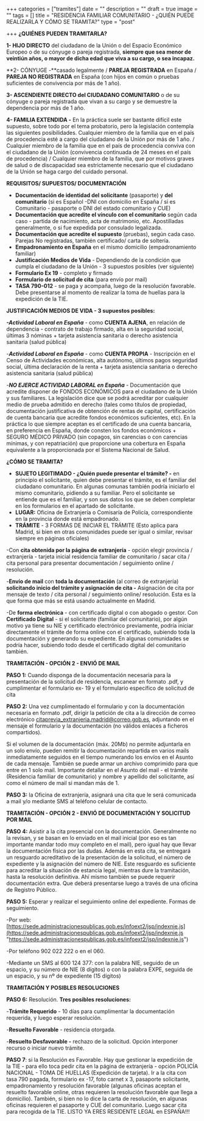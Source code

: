 +++
categories = ["tramites"]
date = ""
description = ""
draft = true
image = ""
tags = []
title = "RESIDENCIA  FAMILIAR COMUNITARIO - ¿QUIÉN PUEDE REALIZARLA Y CÓMO SE TRAMITA?"
type = "post"

+++
**¿QUIÉNES PUEDEN TRAMITARLA?**

**1- HIJO DIRECTO** del ciudadano de la Unión o del Espacio Económico Europeo o de su cónyuge o pareja registrada, **siempre que sea menor de veintiún años, o mayor de dicha edad que viva a su cargo, o sea incapaz.**

\**2- CÓNYUGE -**casado legalmente / **PAREJA REGISTRADA** en España / **PAREJA NO REGISTRADA** en España (con hijos en común o pruebas suficientes de convivencia por más de 1 año).

**3- ASCENDIENTE DIRECTO del CIUDADANO COMUNITARIO** o de su cónyuge o pareja registrada que vivan a su cargo y se demuestre la dependencia por más de 1 año.

**4- FAMILIA EXTENDIDA -** En la práctica suele ser bastante difícil este supuesto, sobre todo por el tema probatorio, pero la legislación contempla las siguientes posibilidades. Cualquier miembro de la familia que en el país de procedencia esté a cargo del ciudadano de la Unión por más de 1 año. / Cualquier miembro de la familia que en el país de procedencia conviva con el ciudadano de la Unión (convivencia continuada de 24 meses en el país de procedencia) / Cualquier miembro de la familia, que por motivos graves de salud o de discapacidad sea estrictamente necesario que el ciudadano de la Unión se haga cargo del cuidado personal.

**REQUISITOS/ SUPUESTOS/ DOCUMENTACIÓN**

* **Documentación de identidad del solicitante** (pasaporte) y **del comunitario** (si es Español -DNI con domicilio en España / si es Comunitario - pasaporte o DNI del estado comunitario y CUE)
* **Documentación que acredite el vínculo con el comunitario** según cada caso - partida de nacimiento, acta de matrimonio, etc. Apostilladas generalmente, o si fue expedida por consulado legalizada.
* **Documentación que acredite el supuesto** (pruebas), según cada caso. Parejas No registradas, también certificado/ carta de soltería.
* **Empadronamiento en España** en el mismo domicilio (empadronamiento familiar)
* **Justificación Medios de Vida** - Dependiendo de la condición que cumpla el ciudadano de la Unión - 3 supuestos posibles (ver siguiente)
* **Formulario Ex 19** - completo y firmado
* **Formulario de solicitud de cita** (para envío por mail)
* **TASA 790-012** - se paga y acompaña, luego de la resolución favorable. Debe presentarse al momento de realizar la toma de huellas para la expedición de la TIE.

**JUSTIFICACIÓN MEDIOS DE VIDA - 3 supuestos posibles:**

**_-Actividad Laboral en España_** - como **CUENTA AJENA**, en relación de dependencia - contrato de trabajo firmado, alta en la seguridad social, últimas 3 nóminas + tarjeta asistencia sanitaria o derecho asistencia sanitaria (salud pública)

\-**_Actividad Laboral en España_** - como **CUENTA PROPIA** - Inscripción en el Censo de Actividades económicas, alta autónomo, últimos pagos seguridad social, última declaración de la renta + tarjeta asistencia sanitaria o derecho asistencia sanitaria (salud pública)

\-**_NO EJERCE ACTIVIDAD LABORAL en España_** - Documentación que acredite disponer de FONDOS ECONÓMICOS para el ciudadano de la Unión y sus familiares. La legislación dice que se podrá acreditar por cualquier medio de prueba admitido en derecho (tales como títulos de propiedad, documentación justificativa de obtención de rentas de capital, certificación de cuenta bancaria que acredite fondos económicos suficientes, etc). En la práctica lo que siempre aceptan es el certificado de una cuenta bancaria, en preferencia en España, donde consten los fondos económicos + SEGURO MÉDICO PRIVADO (sin copagos, sin carencias o con carencias mínimas, y con repatriación) que proporcione una cobertura en España equivalente a la proporcionada por el Sistema Nacional de Salud.

**¿CÓMO SE TRAMITA?**

* **SUJETO LEGITIMADO - ¿Quién puede presentar el trámite? -** en principio el solicitante, quien debe presentar el trámite, es el familiar del ciudadano comunitario. En algunas comunas también podría iniciarlo el mismo comunitario, pidiendo a su familiar. Pero el solicitante se entiende que es el familiar, y son sus datos los que se deben completar en los formularios en el apartado de solicitante.
* **LUGAR:** Oficina de Extranjería o Comisaría de Policía, correspondiente en la provincia donde está empadronado.
* **TRÁMITE** - 3 FORMAS DE INICIAR EL TRÁMITE (Esto aplica para Madrid, si bien en otras comunidades puede ser igual o similar, revisar siempre en páginas oficiales)

\-Con **cita obtenida por la página de extranjería** - opción elegir provincia / extranjería - tarjeta inicial residencia familiar de comunitario / sacar cita / cita personal para presentar documentación / seguimiento online / resolución.

\-**Envío de mail** con **toda la documentación** (al correo de extranjería) **solicitando inicio del trámite y asignación de cita -** Asignación de cita por mensaje de texto / cita personal / seguimiento online/ resolución. Esta es la que forma que más se está usando actualmente en Madrid.

\-De **forma electrónica** - con certificado digital o con abogado o gestor. Con **Certificado Digital** - si el solicitante (familiar del comunitario), por algún motivo ya tiene su NIE y certificado electrónico previamente, podría iniciar directamente el trámite de forma online con el certificado, subiendo toda la documentación y generando su expediente. En algunas comunidades se podría hacer, subiendo todo desde el certificado digital del comunitario también.

**TRAMITACIÓN - OPCIÓN 2 - ENVIÓ DE MAIL**

**PASO 1:** Cuando disponga de la documentación necesaria para la presentación de la solicitud de residencia, escanear en formato .pdf, y cumplimentar el formulario ex- 19 y el formulario específico de solicitud de cita

**PASO 2:** Una vez cumplimentado el formulario y con la documentación necesaria en formato .pdf, dirigir la petición de cita a la dirección de correo electrónico citaprevia_extranjeria.madrid@correo.gob.es, adjuntando en el mensaje el formulario y la documentación (no válidos enlaces a ficheros compartidos).

Si el volumen de la documentación (máx. 20Mb) no permite adjuntarla en un solo envío, pueden remitir la documentación repartida en varios mails inmediatamente seguidos en el tiempo numerando los envíos en el Asunto de cada mensaje. También se puede armar un archivo comprimido para que entre en 1 solo mail. Importante detallar en el Asunto del mail - el trámite (Residencia familiar de comunitario) y nombre y apellido del solicitante, así como el número de mail si mandan más de 1.

**PASO 3:** la Oficina de extranjería, asignará una cita que le será comunicada a mail y/o mediante SMS al teléfono celular de contacto.

**TRAMITACIÓN - OPCIÓN 2 - ENVIÓ DE DOCUMENTACIÓN Y SOLICITUD POR MAIL**

**PASO 4:** Asistir a la cita presencial con la documentación. Generalmente no la revisan, y se basan en lo enviado en el mail inicial (por eso es tan importante mandar todo muy completo en el mail), pero igual hay que llevar la documentación física por las dudas. Además en esta cita, se entregará un resguardo acreditativo de la presentación de la solicitud, el número de expediente y la asignación del número de NIE. Este resguardo es suficiente para acreditar la situación de estancia legal, mientras dure la tramitación, hasta la resolución definitiva. Ahí mismo también se puede requerir documentación extra. Que deberá presentarse luego a través de una oficina de Registro Público.

**PASO 5:** Esperar y realizar el seguimiento online del expediente. Formas de seguimiento.

\-Por web: [https://sede.administracionespublicas.gob.es/infoext2/jsp/indexnie.js](https://sede.administracionespublicas.gob.es/infoext2/jsp/indexnie.js "https://sede.administracionespublicas.gob.es/infoext2/jsp/indexnie.js")

\-Por teléfono 902 022 222 o en el 060.

\-Mediante un SMS al 600 124 377: con la palabra NIE, seguido de un espacio, y su número de NIE (8 dígitos) o con la palabra EXPE, seguida de un espacio, y su nº de expediente (15 dígitos)

**TRAMITACIÓN Y POSIBLES RESOLUCIONES**

**PASO 6:** Resolución. **Tres posibles resoluciones:**

\-**Trámite Requerido** - 10 días para cumplimentar la documentación requerida, y luego esperar resolución.

\-**Resuelto Favorable** - residencia otorgada.

\-**Resuelto Desfavorable -** rechazo de la solicitud. Opción interponer recurso o iniciar nuevo trámite.

**PASO 7**: si la Resolución es Favorable. Hay que gestionar la expedición de la TIE - para ello toca pedir cita en la página de extranjería - opción POLICÍA NACIONAL - TOMA DE HUELLAS (Expedición de tarjeta). Ir a la cita con tasa 790 pagada, formulario ex -17, foto carnet x 3, pasaporte solicitante, empadronamiento y resolución favorable (algunas oficinas aceptan el resuelto favorable online, otras requieren la resolución favorable que llega a domicilio). También, si bien no lo dice la carta de resolución, en algunas oficinas requieren el pasaporte y CUE del comunitario. Luego sacar cita para recogida de la TIE. LISTO YA ERES RESIDENTE LEGAL en ESPAÑA!!!